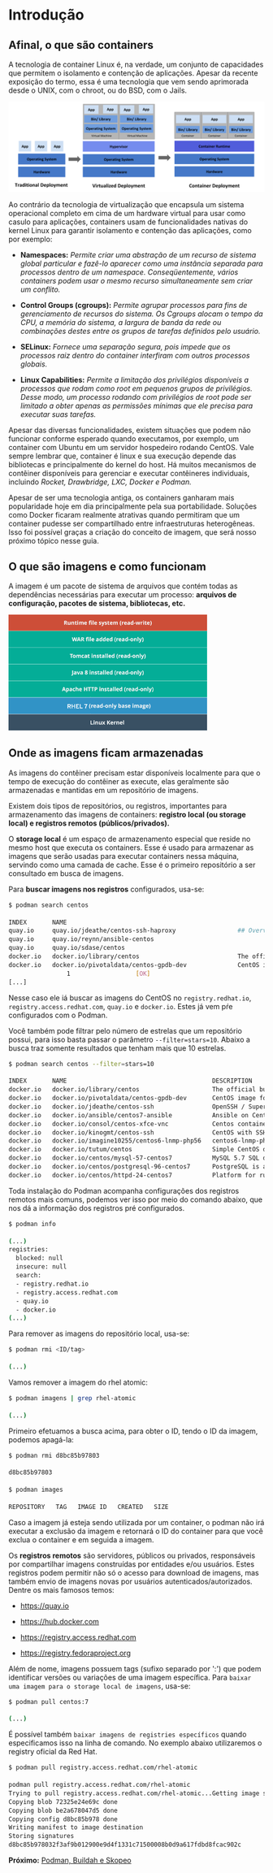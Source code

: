 
# Introdução

## Afinal, o que são containers

A tecnologia de container Linux é, na verdade, um conjunto de capacidades que permitem o isolamento e contenção de aplicações. Apesar da recente exposição do termo, essa é uma tecnologia que vem sendo aprimorada desde o UNIX, com o chroot, ou do BSD, com o Jails.

![Virtualizacao](../images/kubernets.png)

Ao contrário da tecnologia de virtualização que encapsula um sistema operacional completo em cima de um hardware virtual para usar como casulo para aplicações, containers usam de funcionalidades nativas do kernel Linux para garantir isolamento e contenção das aplicações, como por exemplo:

- **Namespaces:** *Permite criar uma abstração de um recurso de sistema global particular e fazê-lo aparecer como uma instância separada para processos dentro de um namespace. Conseqüentemente, vários containers podem usar o mesmo recurso simultaneamente sem criar um conflito.*

- **Control Groups (cgroups):** *Permite agrupar processos para fins de gerenciamento de recursos do sistema. Os Cgroups alocam o tempo da CPU, a memória do sistema, a largura de banda da rede ou combinações destes entre os grupos de tarefas definidos pelo usuário.*

- **SELinux:** *Fornece uma separação segura, pois impede que os processos raiz dentro do container interfiram com outros processos globais.*

- **Linux Capabilities:** *Permite a limitação dos privilégios disponíveis a processos que rodam como root em pequenos grupos de privilégios. Desse modo, um processo rodando com privilégios de root pode ser limitado a obter apenas as permissões mínimas que ele precisa para executar suas tarefas.*

Apesar das diversas funcionalidades, existem situações que podem não funcionar conforme esperado quando executamos, por exemplo, um container com Ubuntu em um servidor hospedeiro rodando CentOS. Vale sempre lembrar que, container é linux e sua execução depende das bibliotecas e principalmente do kernel do host. Há muitos mecanismos de contêiner disponíveis para gerenciar e executar contêineres individuais, incluindo *Rocket, Drawbridge, LXC, Docker e Podman.*

Apesar de ser uma tecnologia antiga, os containers ganharam mais popularidade hoje em dia principalmente pela sua portabilidade. Soluções como Docker ficaram realmente atrativas quando permitiram que um container pudesse ser compartilhado entre infraestruturas heterogêneas. Isso foi possível graças a criação do conceito de imagem, que será nosso próximo tópico nesse guia.

## O que são imagens e como funcionam

A imagem é um pacote de sistema de arquivos que contém todas as dependências necessárias para executar um processo: **arquivos de  configuração, pacotes de sistema, bibliotecas, etc.**

![Imagem de Container](../images/imagem_container.png)

## Onde as imagens ficam armazenadas

As imagens do contêiner precisam estar disponíveis localmente para que o tempo de execução do contêiner as execute, elas geralmente são armazenadas e mantidas em um repositório de imagens.

Existem dois tipos de repositórios, ou registros, importantes para armazenamento das imagens de containers: **registro local (ou storage local) e registros remotos (públicos/privados).**

O **storage local** é um espaço de armazenamento especial que reside no mesmo host que executa os containers. Esse é usado para armazenar as imagens que serão usadas para executar containers nessa máquina, servindo como uma camada de cache. Esse é o primeiro repositório a ser consultado em busca de imagens.

Para **buscar imagens nos registros** configurados, usa-se:

```bash
$ podman search centos

INDEX       NAME                                                        DESCRIPTION                                       STARS   OFFICIAL   AUTOMATED
quay.io     quay.io/jdeathe/centos-ssh-haproxy                 ## Overview  This build uses the base image ...   0
quay.io     quay.io/reynn/ansible-centos                                                                         0
quay.io     quay.io/sdase/centos                                                                                 0
docker.io   docker.io/library/centos                           The official build of CentOS.                     5657    [OK]
docker.io   docker.io/pivotaldata/centos-gpdb-dev              CentOS image for GPDB development. Tag names...   10
                1                  [OK]
[...]
```

Nesse caso ele iá buscar as imagens do CentOS no `registry.redhat.io`, `registry.access.redhat.com`, `quay.io` e `docker.io`. Estes já vem pŕe configurados com o Podman.

Você também pode filtrar pelo número de estrelas que um repositório possui, para isso basta passar o parâmetro `--filter=stars=10`. Abaixo a busca traz somente resultados que tenham mais que 10 estrelas.

```bash
$ podman search centos --filter=stars=10

INDEX       NAME                                        DESCRIPTION                                       STARS   OFFICIAL   AUTOMATED
docker.io   docker.io/library/centos                    The official build of CentOS.                     5657    [OK]
docker.io   docker.io/pivotaldata/centos-gpdb-dev       CentOS image for GPDB development. Tag names...   10
docker.io   docker.io/jdeathe/centos-ssh                OpenSSH / Supervisor / EPEL/IUS/SCL Repos - ...   114                [OK]
docker.io   docker.io/ansible/centos7-ansible           Ansible on Centos7                                125                [OK]
docker.io   docker.io/consol/centos-xfce-vnc            Centos container with "headless" VNC session...   100                [OK]
docker.io   docker.io/kinogmt/centos-ssh                CentOS with SSH                                   29                 [OK]
docker.io   docker.io/imagine10255/centos6-lnmp-php56   centos6-lnmp-php56                                57                 [OK]
docker.io   docker.io/tutum/centos                      Simple CentOS docker image with SSH access        44
docker.io   docker.io/centos/mysql-57-centos7           MySQL 5.7 SQL database server                     64
docker.io   docker.io/centos/postgresql-96-centos7      PostgreSQL is an advanced Object-Relational ...   39
docker.io   docker.io/centos/httpd-24-centos7           Platform for running Apache httpd 2.4 or bui...   26

```

Toda instalação do Podman acompanha configurações dos registros remotos mais comuns, podemos ver isso por meio do comando abaixo, que nos dá a informação dos registros pré configurados.

```bash
$ podman info

(...)
registries:
  blocked: null
  insecure: null
  search:
  - registry.redhat.io
  - registry.access.redhat.com
  - quay.io
  - docker.io
(...)

```

Para remover as imagens do repositório local, usa-se:

```bash
$ podman rmi <ID/tag>

(...)
```

Vamos remover a imagem do rhel atomic:

```bash
$ podman imagens | grep rhel-atomic

(...)
```

Primeiro efetuamos a busca acima, para obter o ID, tendo o ID da imagem, podemos apagá-la:

```bash
$ podman rmi d8bc85b97803

d8bc85b97803

$ podman images

REPOSITORY   TAG   IMAGE ID   CREATED   SIZE
```

Caso a imagem já esteja sendo utilizada por um container, o podman não irá executar a exclusão da imagem e retornará o ID do container para que você exclua o container e em seguida a imagem.

Os **registros remotos** são servidores, públicos ou privados, responsáveis por compartilhar imagens construídas por entidades e/ou usuários. Estes registros podem permitir não só o acesso para download de imagens, mas também envio de imagens novas por usuários autenticados/autorizados. Dentre os mais famosos temos:

- <https://quay.io>

- <https://hub.docker.com>

- <https://registry.access.redhat.com>

- <https://registry.fedoraproject.org>

Além de nome, imagens possuem tags (sufixo separado por ':') que podem identificar versões ou variações de uma imagem específica. Para `baixar uma imagem para o storage local de imagens`, usa-se:

```bash
$ podman pull centos:7

(...)
```

É possível também `baixar imagens de registries específicos` quando especificamos isso na linha de comando. No exemplo abaixo utilizaremos o registry oficial da Red Hat.

```bash
$ podman pull registry.access.redhat.com/rhel-atomic

podman pull registry.access.redhat.com/rhel-atomic
Trying to pull registry.access.redhat.com/rhel-atomic...Getting image source signatures
Copying blob 72325e24e69c done
Copying blob be2a678047d5 done
Copying config d8bc85b978 done
Writing manifest to image destination
Storing signatures
d8bc85b978032f3af9b012900e9d4f1331c71500008b0d9a617fdbd8fcac902c
```

**Próximo:** [Podman, Buildah e Skopeo](/linux-containers/podman)
